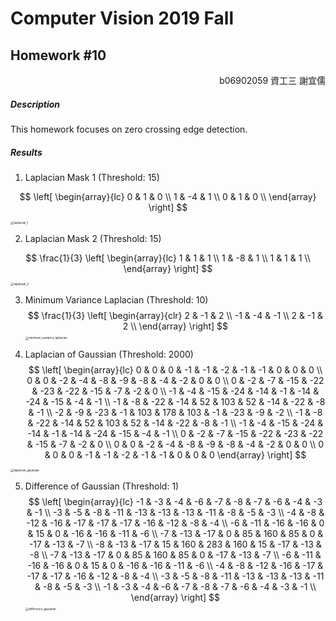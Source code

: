 # Computer Vision 2019 Fall

## Homework #10

<div style="text-align:right"> b06902059 資工三 謝宜儒 </div>

##### Description

This homework focuses on zero crossing edge detection.

##### Results

1. Laplacian Mask 1 (Threshold: 15)

$$
\left[
\begin{array}{lc}
0 & 1 & 0 \\
1 & -4 & 1 \\
0 & 1 & 0 \\
\end{array}
\right]
$$

<img src="/Users/dylanhsieh/NTU/course/CV2019f/hw10/laplacian_1.bmp" alt="laplacian_1" style="zoom:33%;" />

2. Laplacian Mask 2 (Threshold: 15)

$$
\frac{1}{3}
\left[
\begin{array}{lc}
1 & 1 & 1 \\
1 & -8 & 1 \\
1 & 1 & 1 \\
\end{array}
\right]
$$

<img src="/Users/dylanhsieh/NTU/course/CV2019f/hw10/laplacian_2.bmp" alt="laplacian_2" style="zoom:33%;" />

3. Minimum Variance Laplacian (Threshold: 10)
   $$
   \frac{1}{3}
   \left[
   \begin{array}{clr}
   2 & -1 & 2 \\
   -1 & -4 & -1 \\
   2 & -1 & 2 \\ 
   \end{array}
   \right]
   $$
   <img src="/Users/dylanhsieh/NTU/course/CV2019f/hw10/minimum_variance_laplacian.bmp" alt="minimum_variance_laplacian" style="zoom:33%;" />

4. Laplacian of Gaussian (Threshold: 2000)
   $$
   \left[
   \begin{array}{lc}
   0 & 0 & 0 & -1 & -1 & -2 & -1 & -1 & 0 & 0 & 0 \\
   0 & 0 & -2 & -4 & -8 & -9 & -8 & -4 & -2 & 0 & 0 \\
   0 & -2 & -7 & -15 & -22 & -23 & -22 & -15 & -7 & -2 & 0 \\
   -1 & -4 & -15 & -24 & -14 & -1 & -14 & -24 & -15 & -4 & -1 \\
   -1 & -8 & -22 & -14 & 52 & 103 & 52 & -14 & -22 & -8 & -1 \\
   -2 & -9 & -23 & -1 & 103 & 178 & 103 & -1 & -23 & -9 & -2 \\
   -1 & -8 & -22 & -14 & 52 & 103 & 52 & -14 & -22 & -8 & -1 \\
   -1 & -4 & -15 & -24 & -14 & -1 & -14 & -24 & -15 & -4 & -1 \\
   0 & -2 & -7 & -15 & -22 & -23 & -22 & -15 & -7 & -2 & 0 \\
   0 & 0 & -2 & -4 & -8 & -9 & -8 & -4 & -2 & 0 & 0 \\
   0 & 0 & 0 & -1 & -1 & -2 & -1 & -1 & 0 & 0 & 0 
   \end{array}
   \right]
   $$
   

<img src="/Users/dylanhsieh/NTU/course/CV2019f/hw10/laplacian_gaussian.bmp" alt="laplacian_gaussian" style="zoom:33%;" />

5. Difference of Gaussian (Threshold: 1)
   $$
   \left[
   \begin{array}{lc}
   -1 & -3 & -4 & -6 & -7 & -8 & -7 & -6 & -4 & -3 & -1 \\
   -3 & -5 & -8 & -11 & -13 & -13 & -13 & -11 & -8 & -5 & -3 \\
   -4 & -8 & -12 & -16 & -17 & -17 & -17 & -16 & -12 & -8 & -4 \\
   -6 & -11 & -16 & -16 & 0 & 15 & 0 & -16 & -16 & -11 & -6 \\
   -7 & -13 & -17 & 0 & 85 & 160 & 85 & 0 & -17 & -13 & -7 \\
   -8 & -13 & -17 & 15 & 160 & 283 & 160 & 15 & -17 & -13 & -8 \\
   -7 & -13 & -17 & 0 & 85 & 160 & 85 & 0 & -17 & -13 & -7 \\
   -6 & -11 & -16 & -16 & 0 & 15 & 0 & -16 & -16 & -11 & -6 \\
   -4 & -8 & -12 & -16 & -17 & -17 & -17 & -16 & -12 & -8 & -4 \\
   -3 & -5 & -8 & -11 & -13 & -13 & -13 & -11 & -8 & -5 & -3 \\
   -1 & -3 & -4 & -6 & -7 & -8 & -7 & -6 & -4 & -3 & -1 \\
   \end{array}
   \right]
   $$
   <img src="/Users/dylanhsieh/NTU/course/CV2019f/hw10/difference_gaussian.bmp" alt="difference_gaussian" style="zoom:33%;" />